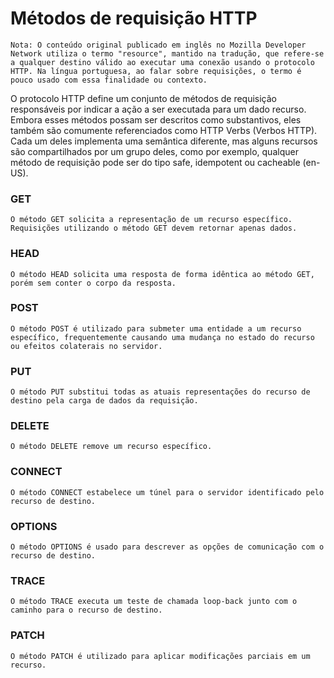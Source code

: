 # Métodos de requisição HTTP

    Nota: O conteúdo original publicado em inglês no Mozilla Developer Network utiliza o termo "resource", mantido na tradução, que refere-se a qualquer destino válido ao executar uma conexão usando o protocolo HTTP. Na língua portuguesa, ao falar sobre requisições, o termo é pouco usado com essa finalidade ou contexto.

O protocolo HTTP define um conjunto de métodos de requisição responsáveis por indicar a ação a ser executada para um dado recurso. Embora esses métodos possam ser descritos como substantivos, eles também são comumente referenciados como HTTP Verbs (Verbos HTTP). Cada um deles implementa uma semântica diferente, mas alguns recursos são compartilhados por um grupo deles, como por exemplo, qualquer método de requisição pode ser do tipo safe, idempotent ou cacheable (en-US).

### GET
    O método GET solicita a representação de um recurso específico. Requisições utilizando o método GET devem retornar apenas dados.

### HEAD
    O método HEAD solicita uma resposta de forma idêntica ao método GET, porém sem conter o corpo da resposta.

### POST
    O método POST é utilizado para submeter uma entidade a um recurso específico, frequentemente causando uma mudança no estado do recurso ou efeitos colaterais no servidor.

### PUT
    O método PUT substitui todas as atuais representações do recurso de destino pela carga de dados da requisição.

### DELETE
    O método DELETE remove um recurso específico.

### CONNECT
    O método CONNECT estabelece um túnel para o servidor identificado pelo recurso de destino.

### OPTIONS
    O método OPTIONS é usado para descrever as opções de comunicação com o recurso de destino.

### TRACE
    O método TRACE executa um teste de chamada loop-back junto com o caminho para o recurso de destino.

### PATCH
    O método PATCH é utilizado para aplicar modificações parciais em um recurso.

    
